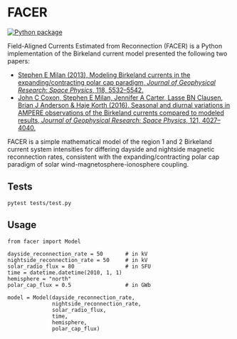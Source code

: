 # FACER

[![Python package](https://github.com/johncoxon/birkeland-model/actions/workflows/test.yml/badge.svg)](https://github.com/johncoxon/birkeland-model/actions/workflows/test.yml)

Field-Aligned Currents Estimated from Reconnection (FACER) is a Python implementation of the Birkeland current model presented the following two papers:
- [Stephen E Milan (2013), Modeling Birkeland currents in the expanding/contracting polar cap paradigm, _Journal of Geophysical Research: Space Physics_, 118, 5532–5542.](https://doi.org/10.1002/jgra.50)
- [John C Coxon, Stephen E Milan, Jennifer A Carter, Lasse BN Clausen, Brian J Anderson & Haje Korth (2016). Seasonal and diurnal variations in AMPERE observations of the Birkeland currents compared to modeled results, _Journal of Geophysical Research: Space Physics_, 121, 4027–4040.](https://doi.org/10.1002/2015JA022050)

FACER is a simple mathematical model of the region 1 and 2 Birkeland current system intensities for differing dayside and nightside magnetic reconnection rates, consistent with the expanding/contracting polar cap paradigm of solar wind-magnetosphere-ionosphere coupling.

## Tests

```
pytest tests/test.py
```

## Usage

```
from facer import Model

dayside_reconnection_rate = 50       # in kV
nightside_reconnection_rate = 50     # in kV
solar_radio_flux = 80                # in SFU
time = datetime.datetime(2010, 1, 1)
hemisphere = "north"
polar_cap_flux = 0.5                 # in GWb

model = Model(dayside_reconnection_rate,
              nightside_reconnection_rate,
              solar_radio_flux,
              time,
              hemisphere,
              polar_cap_flux)
```